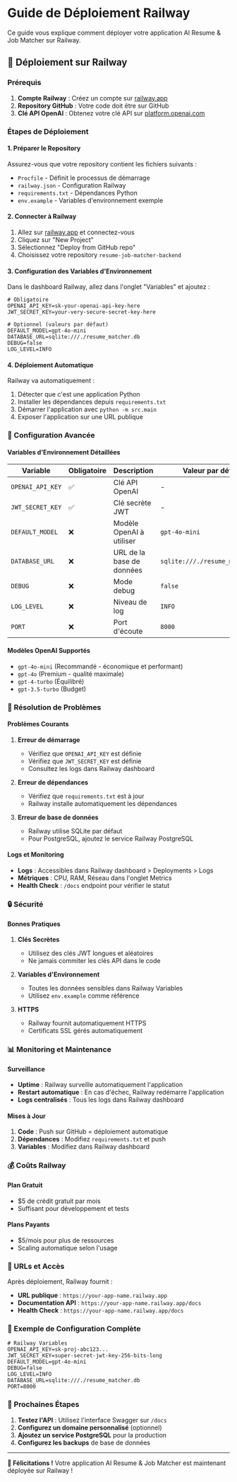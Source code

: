 # Guide de Déploiement Railway

Ce guide vous explique comment déployer votre application AI Resume & Job Matcher sur Railway.

## 🚀 Déploiement sur Railway

### Prérequis

1. **Compte Railway** : Créez un compte sur [railway.app](https://railway.app)
2. **Repository GitHub** : Votre code doit être sur GitHub
3. **Clé API OpenAI** : Obtenez votre clé API sur [platform.openai.com](https://platform.openai.com)

### Étapes de Déploiement

#### 1. Préparer le Repository

Assurez-vous que votre repository contient les fichiers suivants :
- `Procfile` - Définit le processus de démarrage
- `railway.json` - Configuration Railway
- `requirements.txt` - Dépendances Python
- `env.example` - Variables d'environnement exemple

#### 2. Connecter à Railway

1. Allez sur [railway.app](https://railway.app) et connectez-vous
2. Cliquez sur "New Project"
3. Sélectionnez "Deploy from GitHub repo"
4. Choisissez votre repository `resume-job-matcher-backend`

#### 3. Configuration des Variables d'Environnement

Dans le dashboard Railway, allez dans l'onglet "Variables" et ajoutez :

```env
# Obligatoire
OPENAI_API_KEY=sk-your-openai-api-key-here
JWT_SECRET_KEY=your-very-secure-secret-key-here

# Optionnel (valeurs par défaut)
DEFAULT_MODEL=gpt-4o-mini
DATABASE_URL=sqlite:///./resume_matcher.db
DEBUG=false
LOG_LEVEL=INFO
```

#### 4. Déploiement Automatique

Railway va automatiquement :
1. Détecter que c'est une application Python
2. Installer les dépendances depuis `requirements.txt`
3. Démarrer l'application avec `python -m src.main`
4. Exposer l'application sur une URL publique

### 🔧 Configuration Avancée

#### Variables d'Environnement Détaillées

| Variable | Obligatoire | Description | Valeur par défaut |
|----------|-------------|-------------|-------------------|
| `OPENAI_API_KEY` | ✅ | Clé API OpenAI | - |
| `JWT_SECRET_KEY` | ✅ | Clé secrète JWT | - |
| `DEFAULT_MODEL` | ❌ | Modèle OpenAI à utiliser | `gpt-4o-mini` |
| `DATABASE_URL` | ❌ | URL de la base de données | `sqlite:///./resume_matcher.db` |
| `DEBUG` | ❌ | Mode debug | `false` |
| `LOG_LEVEL` | ❌ | Niveau de log | `INFO` |
| `PORT` | ❌ | Port d'écoute | `8000` |

#### Modèles OpenAI Supportés

- `gpt-4o-mini` (Recommandé - économique et performant)
- `gpt-4o` (Premium - qualité maximale)
- `gpt-4-turbo` (Équilibré)
- `gpt-3.5-turbo` (Budget)

### 🚨 Résolution de Problèmes

#### Problèmes Courants

1. **Erreur de démarrage**
   - Vérifiez que `OPENAI_API_KEY` est définie
   - Vérifiez que `JWT_SECRET_KEY` est définie
   - Consultez les logs dans Railway dashboard

2. **Erreur de dépendances**
   - Vérifiez que `requirements.txt` est à jour
   - Railway installe automatiquement les dépendances

3. **Erreur de base de données**
   - Railway utilise SQLite par défaut
   - Pour PostgreSQL, ajoutez le service Railway PostgreSQL

#### Logs et Monitoring

- **Logs** : Accessibles dans Railway dashboard > Deployments > Logs
- **Métriques** : CPU, RAM, Réseau dans l'onglet Metrics
- **Health Check** : `/docs` endpoint pour vérifier le statut

### 🔒 Sécurité

#### Bonnes Pratiques

1. **Clés Secrètes**
   - Utilisez des clés JWT longues et aléatoires
   - Ne jamais commiter les clés API dans le code

2. **Variables d'Environnement**
   - Toutes les données sensibles dans Railway Variables
   - Utilisez `env.example` comme référence

3. **HTTPS**
   - Railway fournit automatiquement HTTPS
   - Certificats SSL gérés automatiquement

### 📊 Monitoring et Maintenance

#### Surveillance

- **Uptime** : Railway surveille automatiquement l'application
- **Restart automatique** : En cas d'échec, Railway redémarre l'application
- **Logs centralisés** : Tous les logs dans Railway dashboard

#### Mises à Jour

1. **Code** : Push sur GitHub = déploiement automatique
2. **Dépendances** : Modifiez `requirements.txt` et push
3. **Variables** : Modifiez dans Railway dashboard

### 💰 Coûts Railway

#### Plan Gratuit
- $5 de crédit gratuit par mois
- Suffisant pour développement et tests

#### Plans Payants
- $5/mois pour plus de ressources
- Scaling automatique selon l'usage

### 🔗 URLs et Accès

Après déploiement, Railway fournit :
- **URL publique** : `https://your-app-name.railway.app`
- **Documentation API** : `https://your-app-name.railway.app/docs`
- **Health Check** : `https://your-app-name.railway.app/docs`

### 📝 Exemple de Configuration Complète

```env
# Railway Variables
OPENAI_API_KEY=sk-proj-abc123...
JWT_SECRET_KEY=super-secret-jwt-key-256-bits-long
DEFAULT_MODEL=gpt-4o-mini
DEBUG=false
LOG_LEVEL=INFO
DATABASE_URL=sqlite:///./resume_matcher.db
PORT=8000
```

### 🎯 Prochaines Étapes

1. **Testez l'API** : Utilisez l'interface Swagger sur `/docs`
2. **Configurez un domaine personnalisé** (optionnel)
3. **Ajoutez un service PostgreSQL** pour la production
4. **Configurez les backups** de base de données

---

**🎉 Félicitations !** Votre application AI Resume & Job Matcher est maintenant déployée sur Railway !
